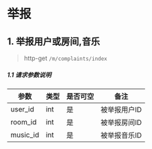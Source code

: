 # 举报 

## 1. 举报用户或房间,音乐

> http-get ```/m/complaints/index```

##### 1.1 请求参数说明

|参数|类型|是否可空|备注
|---|---|---|---
|user_id|int|是|被举报用户ID
|room_id|int|是|被举报房间ID
|music_id|int|是|被举报音乐ID





